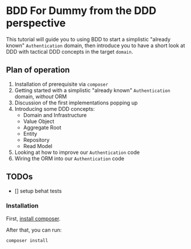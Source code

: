 # BDD For Dummy from the DDD perspective

This tutorial will guide you to using BDD to start a simplistic "already known" 
`Authentication` domain, then introduce you to have a short look at DDD 
with tactical DDD concepts in the target `domain`.

## Plan of operation

 1. Installation of prerequisite via `composer`
 2. Getting started with a simplistic "already known" 
    `Authentication` domain, *without* ORM
 3. Discussion of the first implementations popping up
 4. Introducing some DDD concepts:
     * Domain and Infrastructure
     * Value Object
     * Aggregate Root
     * Entity
     * Repository
     * Read Model
 5. Looking at how to improve our `Authentication` code
 6. Wiring the ORM into our `Authentication` code

## TODOs
- [] setup behat tests
 
### Installation

First, [install composer](https://getcomposer.org/download/).

After that, you can run:

```sh
composer install
```
